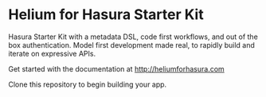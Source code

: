 # Helium for Hasura Starter Kit

Hasura Starter Kit with a metadata DSL, code first workflows, and out of the box authentication. Model first development made real, to rapidly build and iterate on expressive APIs.

Get started with the documentation at http://heliumforhasura.com

Clone this repository to begin building your app.
